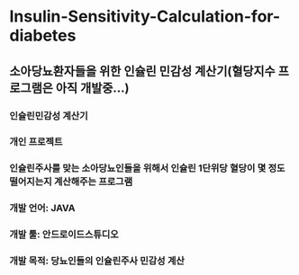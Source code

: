 # Insulin-Sensitivity-Calculation-for-diabetes
## 소아당뇨환자들을 위한 인슐린 민감성 계산기(혈당지수 프로그램은 아직 개발중...)
### 인슐린민감성 계산기
### 개인 프로젝트
### 인슐린주사를 맞는 소아당뇨인들을 위해서 인슐린 1단위당 혈당이 몇 정도 떨어지는지 계산해주는 프로그램
### 개발 언어: JAVA
### 개발 툴: 안드로이드스튜디오
### 개발 목적: 당뇨인들의 인슐린주사 민감성 계산

